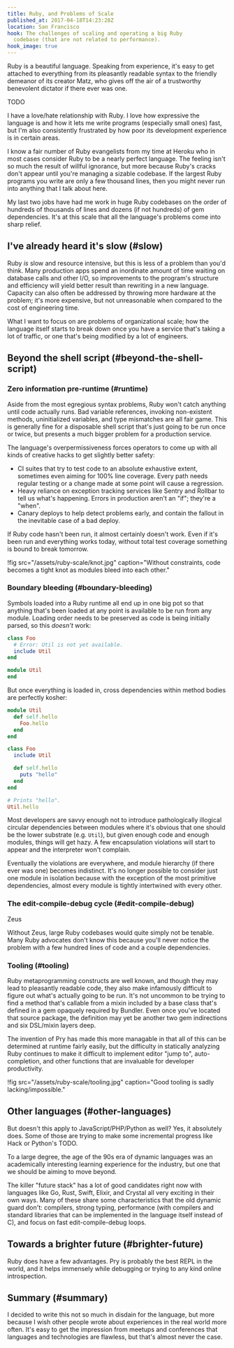 ```yaml
---
title: Ruby, and Problems of Scale
published_at: 2017-04-18T14:23:28Z
location: San Francisco
hook: The challenges of scaling and operating a big Ruby
  codebase (that are not related to performance).
hook_image: true
---
```


Ruby is a beautiful language. Speaking from experience,
it's easy to get attached to everything from its pleasantly
readable syntax to the friendly demeanor of its creator
Matz, who gives off the air of a trustworthy benevolent
dictator if there ever was one.

TODO

I have a love/hate relationship with Ruby. I love how
expressive the language is and how it lets me write
programs (especially small ones) fast, but I'm also
consistently frustrated by how poor its development
experience is in certain areas.

I know a fair number of Ruby evangelists from my time at
Heroku who in most cases consider Ruby to be a nearly
perfect language. The feeling isn't so much the result of
willful ignorance, but more because Ruby's cracks don't
appear until you're managing a sizable codebase. If the
largest Ruby programs you write are only a few thousand
lines, then you might never run into anything that I talk
about here.

My last two jobs have had me work in huge Ruby codebases on
the order of hundreds of thousands of lines and dozens (if
not hundreds) of gem dependencies. It's at this scale that
all the language's problems come into sharp relief.

## I've already heard it's slow (#slow)

Ruby _is_ slow and resource intensive, but this is less of
a problem than you'd think. Many production apps spend an
inordinate amount of time waiting on database calls and
other I/O, so improvements to the program's structure and
efficiency will yield better result than rewriting in a new
language. Capacity can also often be addressed by throwing
more hardware at the problem; it's more expensive, but not
unreasonable when compared to the cost of engineering time.

What I want to focus on are problems of organizational
scale; how the language itself starts to break down once
you have a service that's taking a lot of traffic, or one
that's being modified by a lot of engineers.

## Beyond the shell script (#beyond-the-shell-script)

### Zero information pre-runtime (#runtime)

Aside from the most egregious syntax problems, Ruby won't
catch anything until code actually runs. Bad variable
references, invoking non-existent methods, uninitialized
variables, and type mismatches are all fair game. This is
generally fine for a disposable shell script that's just
going to be run once or twice, but presents a much bigger
problem for a production service.

The language's overpermissiveness forces operators to come
up with all kinds of creative hacks to get slightly better
safety:

* CI suites that try to test code to an absolute exhaustive
  extent, sometimes even aiming for 100% line coverage.
  Every path needs regular testing or a change made at some
  point will cause a regression.
* Heavy reliance on exception tracking services like Sentry
  and Rollbar to tell us what's happening. Errors in
  production aren't an "if"; they're a "when".
* Canary deploys to help detect problems early, and contain
  the fallout in the inevitable case of a bad deploy.

If Ruby code hasn't been run, it almost certainly doesn't
work. Even if it's been run and everything works today,
without total test coverage something is bound to break
tomorrow.

!fig src="/assets/ruby-scale/knot.jpg" caption="Without constraints, code becomes a tight knot as modules bleed into each other."

### Boundary bleeding (#boundary-bleeding)

Symbols loaded into a Ruby runtime all end up in one big
pot so that anything that's been loaded at any point is
available to be run from any module. Loading order needs to
be preserved as code is being initially parsed, so this
_doesn't_ work:

``` ruby
class Foo
  # Error: Util is not yet available.
  include Util
end

module Util
end
```

But once everything is loaded in, cross dependencies within
method bodies are perfectly kosher:

``` ruby
module Util
  def self.hello
    Foo.hello
  end
end

class Foo
  include Util

  def self.hello
    puts "hello"
  end
end

# Prints "hello".
Util.hello
```

Most developers are savvy enough not to introduce
pathologically illogical circular dependencies between
modules where it's obvious that one should be the lower
substrate (e.g. `Util`), but given enough code and enough
modules, things will get hazy. A few encapsulation
violations will start to appear and the interpreter won't
complain.

Eventually the violations are everywhere, and module
hierarchy (if there ever was one) becomes indistinct. It's
no longer possible to consider just one module in isolation
because with the exception of the most primitive
dependencies, almost every module is tightly intertwined
with every other.

### The edit-compile-debug cycle (#edit-compile-debug)

Zeus

Without Zeus, large Ruby codebases would quite simply not
be tenable. Many Ruby advocates don't know this because
you'll never notice the problem with a few hundred lines of
code and a couple dependencies.

### Tooling (#tooling)

Ruby metaprogramming constructs are well known, and though
they may lead to pleasantly readable code, they also make
infamously difficult to figure out what's actually going to
be run. It's not uncommon to be trying to find a method
that's callable from a mixin included by a base class
that's defined in a gem opaquely required by Bundler. Even
once you've located that source package, the definition may
yet be another two gem indirections and six DSL/mixin
layers deep.

The invention of Pry has made this more managable in that
all of this can be determined at runtime fairly easily, but
the difficulty in statically analyzing Ruby continues to
make it difficult to implement editor "jump to",
auto-completion, and other functions that are invaluable
for developer productivity.

!fig src="/assets/ruby-scale/tooling.jpg" caption="Good tooling is sadly lacking/impossible."

## Other languages (#other-languages)

But doesn't this apply to JavaScript/PHP/Python as well?
Yes, it absolutely does. Some of those are trying to make
some incremental progress like Hack or Python's TODO.

To a large degree, the age of the 90s era of dynamic
languages was an academically interesting learning
experience for the industry, but one that we should be
aiming to move beyond.

The killer "future stack" has a lot of good candidates
right now with languages like Go, Rust, Swift, Elixir, and
Crystal all very exciting in their own ways. Many of these
share some characteristics that the old dynamic guard
don't: compilers, strong typing, performance (with
compilers and standard libraries that can be implemented in
the language itself instead of C), and focus on fast
edit-compile-debug loops.

## Towards a brighter future (#brighter-future)

Ruby does have a few advantages. Pry is probably the best
REPL in the world, and it helps immensely while debugging
or trying to any kind online introspection.

## Summary (#summary)

I decided to write this not so much in disdain for the
language, but more because I wish other people wrote about
experiences in the real world more often. It's easy to get
the impression from meetups and conferences that languages
and technologies are flawless, but that's almost never the
case.
